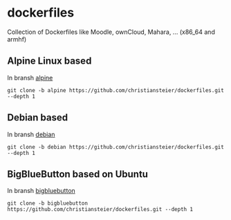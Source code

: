 # dockerfiles
Collection of Dockerfiles like Moodle, ownCloud, Mahara, ... (x86_64 and armhf)

## Alpine Linux based 
In bransh [alpine](https://github.com/christiansteier/dockerfiles/tree/alpine)

```
git clone -b alpine https://github.com/christiansteier/dockerfiles.git --depth 1
```

## Debian based 
In bransh [debian](https://github.com/christiansteier/dockerfiles/tree/debian)

```
git clone -b debian https://github.com/christiansteier/dockerfiles.git --depth 1
```

## BigBlueButton based on Ubuntu
In bransh [bigbluebutton](https://github.com/christiansteier/dockerfiles/tree/bigbluebutton)

```
git clone -b bigbluebutton https://github.com/christiansteier/dockerfiles.git --depth 1
```

